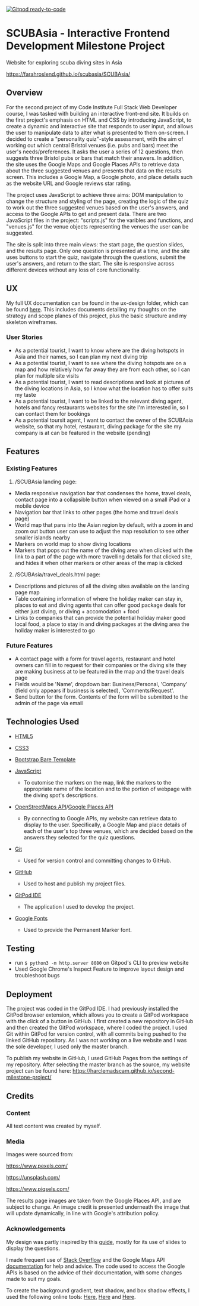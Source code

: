 [![Gitpod ready-to-code](https://img.shields.io/badge/Gitpod-ready--to--code-blue?logo=gitpod)](https://gitpod.io/#https://github.com/farahroslend/scubasia)

# SCUBAsia - Interactive Frontend Development Milestone Project
Website for exploring scuba diving sites in Asia

<https://farahroslend.github.io/scubasia/SCUBAsia/>

## Overview
For the second project of my Code Institute Full Stack Web Developer course, I was tasked with building an interactive front-end site.
It builds on the first project's emphasis on HTML and CSS by introducing JavaScript, to create a dynamic and interactive site that responds to user input, and 
allows the user to manipulate data to alter what is presented to them on-screen.
I decided to create a "personality quiz"-style assessment, with the aim of working out which central Bristol venues (i.e. pubs and bars) meet the user's needs/preferences.
It asks the user a series of 12 questions, then suggests three Bristol pubs or bars that match their answers. In addition, the site uses the Google Maps and Google Places APIs
to retrieve data about the three suggested venues and presents that data on the results screen. This includes a Google Map, a Google photo, and place details such as the website URL
and Google reviews star rating.

The project uses JavaScript to achieve three aims: DOM manipulation to change the structure and styling of the page, creating the logic of the quiz to work out the three suggested
venues based on the user's answers, and access to the Google APIs to get and present data. There are two JavaScript files in the project: "scripts.js" for the varibles and functions,
and "venues.js" for the venue objects representing the venues the user can be suggested.

The site is split into three main views: the start page, the question slides, and the results page. Only one question is presented at a time, and the site uses buttons to start the
quiz, navigate through the questions, submit the user's answers, and return to the start. The site is responsive across different devices without any loss of core functionality.


## UX
My full UX documentation can be found in the ux-design folder, which can be found [here](ux-design).
This includes documents detailing my thoughts on the strategy and scope planes of this project, plus the basic structure and my skeleton wireframes.

### User Stories

* As a potential tourist, I want to know where are the diving hotspots in Asia and their names, so I can plan my next diving trip
* As a potential tourist, I want to see where the diving hotspots are on a map and how relatively how far away they are from each other, so I can plan for multiple site visits
* As a potential tourist, I want to read descriptions and look at pictures of the diving locations in Asia, so I know what the location has to offer suits my taste
* As a potential tourist, I want to be linked to the relevant diving agent, hotels and fancy restaurants websites for the site I'm interested in, so I can contact them for bookings
* As a potential toursit agent, I want to contact the owner of the SCUBAsia website, so that my hotel, restaurant, diving package for the site my company is at can be featured in the website (pending)


## Features
### Existing Features

1) /SCUBAsia landing page:
* Media responsive navigation bar that condenses the home, travel deals, contact page into a collapsible button when viewed on a small iPad or a mobile device
* Navigation bar that links to other pages (the home and travel deals page)
* World map that pans into the Asian region by default, with a zoom in and zoom out button user can use to adjust the map resolution to see other smaller islands nearby
* Markers on world map to show diving locations
* Markers that pops out the name of the diving area when clicked with the link to a part of the page with more travelling details for that clicked site, and hides it when other markers or other areas of the map is clicked

2) /SCUBAsia/travel_deals.html page:
* Descriptions and pictures of all the diving sites available on the landing page map
* Table containing information of where the holiday maker can stay in, places to eat and diving agents that can offer good package deals for either just diving, or diving + accomodation + food
* Links to companies that can provide the potential holiday maker good local food, a place to stay in and diving packages at the diving area the holiday maker is interested to go


### Future Features

* A contact page with a form for travel agents, restaurant and hotel owners can fill in to request for their companies or the diving site they are making business at to be featured in the map and the travel deals page 
* Fields would be 'Name', dropdown bar: Business/Personal, 'Company' (field only appears if business is selected), 'Comments/Request'.
* Send button for the form. Contents of the form will be submitted to the admin of the page via email


## Technologies Used
* [HTML5](https://www.w3.org/TR/2017/REC-html52-20171214/)

* [CSS3](https://www.w3.org/Style/CSS/)

* [Bootstrap Bare Template](https://www.w3.org/Style/CSS/)

* [JavaScript](https://developer.mozilla.org/en-US/docs/Web/JavaScript)

  * To cutomise the markers on the map, link the markers to the appropriate name of the location and to the portion of webpage with the diving spot's descriptions.

* [OpenStreetMaps API](https://cloud.google.com/maps-platform/maps)/[Google Places API](https://cloud.google.com/maps-platform/places)

  * By connecting to Google APIs, my website can retrieve data to display to the user. Specifically, a Google Map and place details of each of the user's top three venues, which are decided based on the answers they selected for the quiz questions.

* [Git](https://git-scm.com/)

  * Used for version control and committing changes to GitHub.

* [GitHub](https://github.com/)

  * Used to host and publish my project files.

* [GitPod IDE](https://gitpod.io/)

  * The application I used to develop the project.


* [Google Fonts](https://fonts.google.com/)
  
  * Used to provide the Permanent Marker font.

## Testing 
* run `$ python3 -m http.server 8080` on Gitpod's CLI to preview website
* Used Google Chrome's Inspect Feature to improve layout design and troubleshoot bugs 

## Deployment
The project was coded in the GitPod IDE. I had previously installed the GitPod browser extension, which allows you to create a GitPod workspace with the click of a button in GitHub.
I first created a new repository in GitHub and then created the GitPod workspace, where I coded the project. 
I used Git within GitPod for version control, with all commits being pushed to the linked GitHub repository. As I was not working on a live website and I was the sole developer, I used only the master branch.

To publish my website in GitHub, I used GitHub Pages from the settings of my repository. After selecting the master branch as the source, my website project can be found here: <https://harclemadscam.github.io/second-milestone-project/>

## Credits
### Content
All text content was created by myself.
### Media
Images were sourced from: 

<https://www.pexels.com/>

<https://unsplash.com/>

<https://www.piqsels.com/>

The results page images are taken from the Google Places API, and are subject to change. An image credit is presented underneath the image that will update dynamically, in line with
Google's attribution policy.

### Acknowledgements
My design was partly inspired by this [guide](https://www.sitepoint.com/simple-javascript-quiz/), mostly for its use of slides to display the questions.

I made frequent use of [Stack Overflow](https://stackoverflow.com/) and the Google Maps API [documentation](https://developers.google.com/maps/documentation) for help and advice. 
The code used to access the Google APIs is based on the advice of their documentation, with some changes made to suit my goals.

To create the background gradient, text shadow, and box shadow effects, I used the following online tools: [Here](https://cssgradient.io/), [Here](https://html-css-js.com/css/generator/text-shadow/) and [Here](https://www.cssmatic.com/box-shadow).